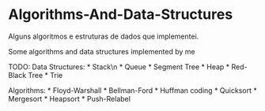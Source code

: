 Algorithms-And-Data-Structures
==============================

Alguns algoritmos e estruturas de dados que implementei.

Some algorithms and data structures implemented by me

TODO: 
  Data Structures:
    * Stack\n
    * Queue
    * Segment Tree
    * Heap
    * Red-Black Tree
    * Trie
  
  Algorithms:
    * Floyd-Warshall
    * Bellman-Ford
    * Huffman coding
    * Quicksort
    * Mergesort
    * Heapsort
    * Push-Relabel
